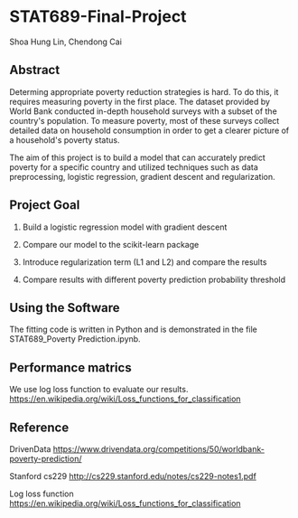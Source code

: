 # STAT689-Final-Project
Shoa Hung Lin, Chendong Cai

## Abstract
Determing appropriate poverty reduction strategies is hard. To do this, it requires measuring poverty in the first place.
The dataset provided by World Bank conducted in-depth household surveys with a subset of the country's population. To measure poverty, most of these surveys collect detailed data on household consumption in order to get a clearer picture of a household's poverty status.

The aim of this project is to build a model that can accurately predict poverty for a specific country and utilized techniques such as data preprocessing, logistic regression, gradient descent and regularization.  

## Project Goal
1. Build a logistic regression model with gradient descent

2. Compare our model to the scikit-learn package

3. Introduce regularization term (L1 and L2) and compare the results

4. Compare results with different poverty prediction probability threshold

## Using the Software
The fitting code is written in Python and is demonstrated in the file STAT689_Poverty Prediction.ipynb.

## Performance matrics
We use log loss function to evaluate our results.
https://en.wikipedia.org/wiki/Loss_functions_for_classification

## Reference
DrivenData https://www.drivendata.org/competitions/50/worldbank-poverty-prediction/

Stanford cs229 http://cs229.stanford.edu/notes/cs229-notes1.pdf

Log loss function https://en.wikipedia.org/wiki/Loss_functions_for_classification
